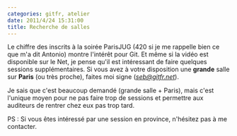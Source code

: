 ```yaml
---
categories: gitfr, atelier
date: 2011/4/24 15:31:00
title: Recherche de salles
---
```


Le chiffre des inscrits à la soirée ParisJUG (420 si je me rappelle bien ce que m'a dit Antonio) montre l'intérêt pour Git. Et même si la vidéo est disponible sur le Net, je pense qu'il est intéressant de faire quelques sessions supplémentaires. Si vous avez à votre disposition une **grande** salle sur **Paris** (ou très proche), faites moi signe (*seb@gitfr.net*).

Je sais que c'est beaucoup demandé (grande salle + Paris), mais c'est l'unique moyen pour ne pas faire trop de sessions et permettre aux auditeurs de rentrer chez eux pas trop tard.

PS : Si vous êtes intéressé par une session en province, n'hésitez pas à me contacter.
